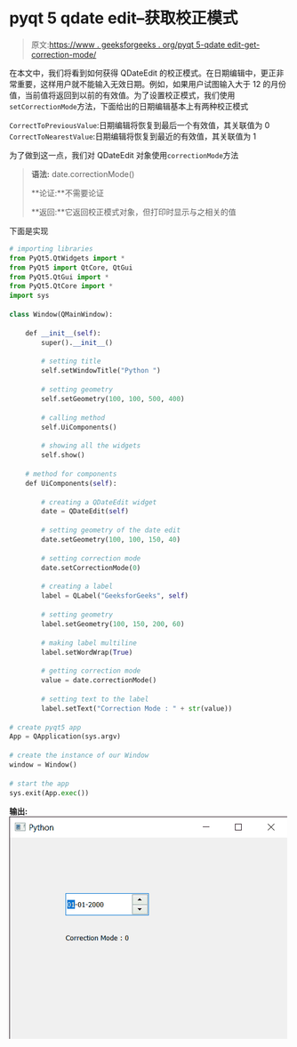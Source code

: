 # pyqt 5 qdate edit–获取校正模式

> 原文:[https://www . geeksforgeeks . org/pyqt 5-qdate edit-get-correction-mode/](https://www.geeksforgeeks.org/pyqt5-qdateedit-getting-correction-mode/)

在本文中，我们将看到如何获得 QDateEdit 的校正模式。在日期编辑中，更正非常重要，这样用户就不能输入无效日期。例如，如果用户试图输入大于 12 的月份值，当前值将返回到以前的有效值。为了设置校正模式，我们使用`setCorrectionMode`方法，下面给出的日期编辑基本上有两种校正模式

`CorrectToPreviousValue`:日期编辑将恢复到最后一个有效值，其关联值为 0
`CorrectToNearestValue`:日期编辑将恢复到最近的有效值，其关联值为 1

为了做到这一点，我们对 QDateEdit 对象使用`correctionMode`方法

> **语法:** date.correctionMode()
> 
> **论证:**不需要论证
> 
> **返回:**它返回校正模式对象，但打印时显示与之相关的值

下面是实现

```py
# importing libraries
from PyQt5.QtWidgets import * 
from PyQt5 import QtCore, QtGui
from PyQt5.QtGui import * 
from PyQt5.QtCore import * 
import sys

class Window(QMainWindow):

    def __init__(self):
        super().__init__()

        # setting title
        self.setWindowTitle("Python ")

        # setting geometry
        self.setGeometry(100, 100, 500, 400)

        # calling method
        self.UiComponents()

        # showing all the widgets
        self.show()

    # method for components
    def UiComponents(self):

        # creating a QDateEdit widget
        date = QDateEdit(self)

        # setting geometry of the date edit
        date.setGeometry(100, 100, 150, 40)

        # setting correction mode
        date.setCorrectionMode(0)

        # creating a label
        label = QLabel("GeeksforGeeks", self)

        # setting geometry
        label.setGeometry(100, 150, 200, 60)

        # making label multiline
        label.setWordWrap(True)

        # getting correction mode
        value = date.correctionMode()

        # setting text to the label
        label.setText("Correction Mode : " + str(value))

# create pyqt5 app
App = QApplication(sys.argv)

# create the instance of our Window
window = Window()

# start the app
sys.exit(App.exec())
```

**输出:**
![](img/2c1ed3b5511b8956317b93e30cdac2ee.png)